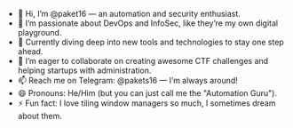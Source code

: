 - 👋 Hi, I’m @paket16 — an automation and security enthusiast.
- 👀 I’m passionate about DevOps and InfoSec, like they’re my own digital playground.
- 🌱 Currently diving deep into new tools and technologies to stay one step ahead.
- 💞️ I’m eager to collaborate on creating awesome CTF challenges and helping startups with administration.
- 📫 Reach me on Telegram: @pakets16 — I’m always around!
- 😄 Pronouns: He/Him (but you can just call me the "Automation Guru").
- ⚡ Fun fact: I love tiling window managers so much, I sometimes dream about them.

<!---
paket16/paket16 is a ✨ special ✨ repository because its `README.md` (this file) appears on your GitHub profile.
You can click the Preview link to take a look at your changes.
--->
